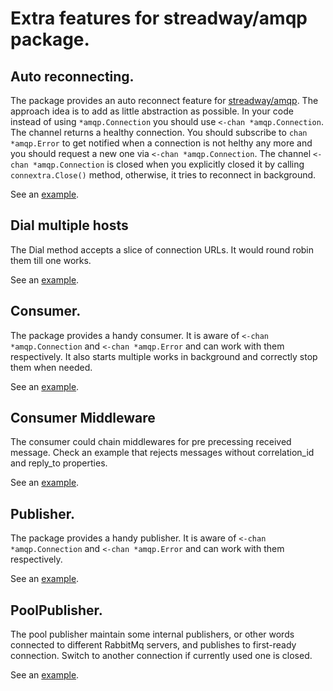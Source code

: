# Extra features for streadway/amqp package. 

## Auto reconnecting.

The package provides an auto reconnect feature for [streadway/amqp](https://github.com/streadway/amqp). The approach idea is to add as little abstraction as possible. In your code instead of using `*amqp.Connection` you should use `<-chan *amqp.Connection`. The channel returns a healthy connection. You should subscribe to `chan *amqp.Error` to get notified when a connection is not helthy any more and you should request a new one via  `<-chan *amqp.Connection`. The channel `<-chan *amqp.Connection` is closed when you explicitly closed it by calling `connextra.Close()` method, otherwise, it tries to reconnect in background.

See an [example](examples/conn_example.go).

## Dial multiple hosts

The Dial method accepts a slice of connection URLs. It would round robin them till one works.

See an [example](examples/conn_example.go). 

## Consumer.

The package provides a handy consumer. It is aware of `<-chan *amqp.Connection` and `<-chan *amqp.Error` and can work with them respectively.
It also starts multiple works in background and correctly stop them when needed.  

See an [example](examples/consumer_example.go).

## Consumer Middleware

The consumer could chain middlewares for pre precessing received message. 
Check an example that rejects messages without correlation_id and reply_to properties.  

See an [example](examples/consumer_middleware.go).

## Publisher.

The package provides a handy publisher. It is aware of `<-chan *amqp.Connection` and `<-chan *amqp.Error` and can work with them respectively.  

See an [example](examples/publisher_example.go).

## PoolPublisher.

The pool publisher maintain some internal publishers, or other words connected to different RabbitMq servers, and publishes to first-ready connection.
Switch to another connection if currently used one is closed.  

See an [example](examples/pool_publisher_example.go).